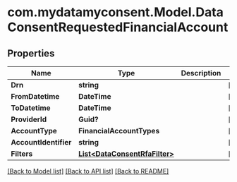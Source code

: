 # com.mydatamyconsent.Model.DataConsentRequestedFinancialAccount

## Properties

Name | Type | Description | Notes
------------ | ------------- | ------------- | -------------
**Drn** | **string** |  | [optional] 
**FromDatetime** | **DateTime** |  | [optional] 
**ToDatetime** | **DateTime** |  | [optional] 
**ProviderId** | **Guid?** |  | [optional] 
**AccountType** | **FinancialAccountTypes** |  | [optional] 
**AccountIdentifier** | **string** |  | [optional] 
**Filters** | [**List&lt;DataConsentRfaFilter&gt;**](DataConsentRfaFilter.md) |  | [optional] 

[[Back to Model list]](../README.md#documentation-for-models) [[Back to API list]](../README.md#documentation-for-api-endpoints) [[Back to README]](../README.md)

